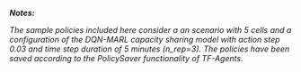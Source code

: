 ***Notes:***

*The sample policies included here consider a an scenario with 5 cells and a configuration of the DQN-MARL capacity sharing model with action step 0.03 and time step duration of 5 minutes (n_rep=3). The policies have been saved according to the PolicySaver functionality of TF-Agents.*
